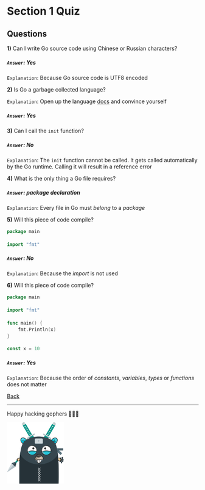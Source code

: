 # Section 1 Quiz

## Questions

**1)** Can I write Go source code using Chinese or Russian characters?

##### `Answer`: Yes

`Explanation`: Because Go source code is UTF8 encoded

**2)** Is Go a garbage collected language?

`Explanation`: Open up the language [docs](https://golang.org/doc/)
and convince yourself

##### `Answer`: Yes

**3)** Can I call the `init` function?

##### `Answer`: No

`Explanation`: The `init` function cannot be called.
It gets called automatically by the Go runtime.
Calling it will result in a reference error

**4)** What is the only thing a Go file requires?

##### `Answer`: **package** declaration

`Explanation`: Every file in Go must *belong* to a *package*

**5)** Will this piece of code compile?

```go
package main

import "fmt"
```

##### `Answer`: No

`Explanation`: Because the *import* is not used

**6)** Will this piece of code compile?

```go
package main

import "fmt"

func main() {
	fmt.Println(x)
}

const x = 10
```

##### `Answer`: Yes

`Explanation`: Because the order of *constants*, *variables*, *types*
or *functions* does not matter

[Back](https://github.com/steevehook/udemy-go101)

---

Happy hacking gophers 🚀🚀🚀

<img src="https://github.com/steevehook/udemy-go101/raw/master/udemy-go101.svg?sanitize=true" width="150px"/>
